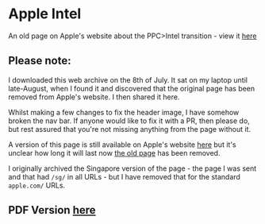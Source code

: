 # Apple Intel
An old page on Apple's website about the PPC>Intel transition - view it [here](https://apple-intel.itsnoahevans.co.uk)

## Please note:
I downloaded this web archive on the 8th of July. It sat on my laptop until late-August, when I found it and discovered that the original page has been removed from Apple's website. I then shared it here.

Whilst making a few changes to fix the header image, I have somehow broken the nav bar. If anyone would like to fix it with a PR, then please do, but rest assured that you're not missing anything from the page without it.

A version of this page is still available on Apple's website [here](https://www.apple.com/intel/index.html) but it's unclear how long it will last now [the old page](https://www.apple.com/sg/intel) has been removed.

I originally archived the Singapore version of the page - the page I was sent and that had `/sg/` in all URLs - but I have removed that for the standard `apple.com/` URLs.

## PDF Version [here](https://apple-intel.itsnoahevans.co.uk/appleintel.pdf)
